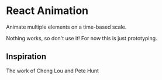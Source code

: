 React Animation
===
Animate multiple elements on a time-based scale.

Nothing works, so don't use it! For now this is just prototyping.

Inspiration
---
The work of Cheng Lou and Pete Hunt
